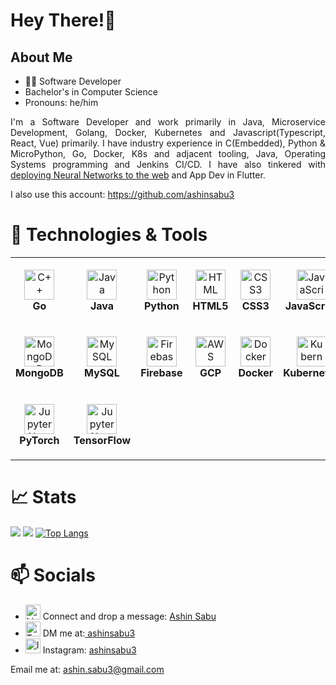 # ‍Hey There!👋
## About Me

- 🧑‍💻 Software Developer
- Bachelor's in Computer Science
- Pronouns: he/him
<div align="justify">

 I'm a Software Developer and work primarily in Java, Microservice Development, Golang, Docker, Kubernetes and Javascript(Typescript, React, Vue) primarily. I have industry experience in C(Embedded), Python & MicroPython, Go, Docker, K8s and adjacent tooling, Java, Operating Systems programming and Jenkins CI/CD. I have also tinkered with <a href = "https://monkeypoxdetect.firebaseapp.com/" target = "__blank">deploying Neural Networks to the web</a> and App Dev in Flutter. 

I also use this account: https://github.com/ashinsabu3

  
</div>

# 🔧 Technologies & Tools

<table>
  <tr>
    <td align="center" height="108" width="108">
      <img
        src="https://cdn.worldvectorlogo.com/logos/golang-1.svg"
        width="48"
        height="48"
        alt="C++"
      />
      <br /><strong>Go</strong>
    </td>
    <td align="center" height="108" width="108">
       <img
         src="https://cdn-icons-png.flaticon.com/512/5968/5968282.png"
         width="48"
         height="48"
         alt="Java"
       />
       <br /><strong>Java</strong>
    </td>
    <td align="center" height="108" width="108">
      <img
        src="https://cdn3.iconfinder.com/data/icons/logos-and-brands-adobe/512/267_Python-512.png"
        width="48"
        height="48"
        alt="Python"
      />
      <br /><strong>Python</strong>
    </td>
    <td align="center" height="108" width="108">
      <img
        src="https://cdn.jsdelivr.net/gh/devicons/devicon/icons/html5/html5-plain.svg"
        width="48"
        height="48"
        alt="HTML"
      />
      <br /><strong>HTML5</strong>
    </td>
    <td align="center" height="108" width="108">
      <img
        src="https://cdn.jsdelivr.net/gh/devicons/devicon/icons/css3/css3-plain.svg"
        width="48"
        height="48"
        alt="CSS3"
      />
      <br /><strong>CSS3</strong>
    </td>
    <td align="center" height="108" width="108">
      <img
        src="https://cdn.jsdelivr.net/gh/devicons/devicon/icons/javascript/javascript-plain.svg"
        width="48"
        height="48"
        alt="JavaScript"
      />
      <br /><strong>JavaScript</strong>
    </td>
    <td align="center" height="108" width="108">
      <img
        src="https://cdn.jsdelivr.net/gh/devicons/devicon/icons/typescript/typescript-plain.svg"
        width="48"
        height="48"
        alt="TypeScript"
      />
      <br /><strong>TypeScript</strong>
    </td>
    <td align="center" height="108" width="108">
      <img
        src="https://cdn.jsdelivr.net/gh/devicons/devicon/icons/react/react-original.svg"
        width="48"
        height="48"
        alt="React"
      />
      <br /><strong>React</strong>
    </td>
   
  <tr>
    <td align="center" height="108" width="108">
      <img
        src="https://cdn.jsdelivr.net/gh/devicons/devicon/icons/mongodb/mongodb-original.svg"
        width="48"
        height="48"
        alt="MongoDB"
      />
      <br /><strong>MongoDB</strong>
    </td>
    <td align="center" height="108" width="108">
      <img
        src="https://www.vectorlogo.zone/logos/mysql/mysql-ar21.svg"
        width="48"
        height="48"
        alt="MySQL"
      />
      <br /><strong>MySQL</strong>
    </td>
    <td align="center" height="108" width="108">
      <img
        src="https://cdn.jsdelivr.net/gh/devicons/devicon/icons/firebase/firebase-plain.svg"
        width="48"
        height="48"
        alt="Firebase"
      />
      <br /><strong>Firebase</strong>
    </td>
    <td align="center" height="108" width="108">
      <img
        src="https://static-00.iconduck.com/assets.00/google-cloud-icon-2048x1646-7admxejz.png"
        width="48"
        height="48"
        alt="AWS"
      />
      <br /><strong>GCP</strong>
    </td>
    <td align="center" height="108" width="108">
      <img
        src="https://www.docker.com/wp-content/uploads/2022/03/vertical-logo-monochromatic.png"
        width="48"
        height="48"
        alt="Docker"
      />
      <br /><strong>Docker</strong>
    </td>
    <td align="center" height="108" width="108">
      <img
        src="https://upload.wikimedia.org/wikipedia/labs/thumb/b/ba/Kubernetes-icon-color.svg/2110px-Kubernetes-icon-color.svg.png"
        width="48"
        height="48"
        alt="Kubernetes"
      />
      <br /><strong>Kubernetes</strong>
    </td>
    <td align="center" height="108" width="108">
      <img
        src="https://upload.wikimedia.org/wikipedia/commons/thumb/2/2d/Tensorflow_logo.svg/1915px-Tensorflow_logo.svg.png"
        width="48"
        height="48"
        alt="JupyterNotebooks"
      />
      <br /><strong>TensorFlow</strong>
    </td>
   <td align="center" height="108" width="108">
      <img
        src="https://upload.wikimedia.org/wikipedia/commons/thumb/3/38/Prometheus_software_logo.svg/2066px-Prometheus_software_logo.svg.png"
        width="48"
        height="48"
        alt="Prometheus"
      />
      <br /><strong>Prometheus</strong>
   </td>
</tr>
<tr>
  <td align="center" height="108" width="108">
     <img
       src="https://upload.wikimedia.org/wikipedia/commons/thumb/1/10/PyTorch_logo_icon.svg/1200px-PyTorch_logo_icon.svg.png"
       width="48"
       height="48"
       alt="JupyterNotebooks"
     />
     <br /><strong>PyTorch</strong>
  </td>
  <td align="center" height="108" width="108">
     <img
       src="https://upload.wikimedia.org/wikipedia/commons/thumb/2/2d/Tensorflow_logo.svg/1915px-Tensorflow_logo.svg.png"
       width="48"
       height="48"
       alt="JupyterNotebooks"
     />
     <br /><strong>TensorFlow</strong>
   
  </td>
</tr>

</table>

# 📈 Stats

<img
  src="https://github-readme-stats.vercel.app/api?username=ashinsabu&count_private=true&show_icons=true&theme=react&&hide_border=true"
/>
<img
  src="https://github-readme-streak-stats.herokuapp.com/?user=ashinsabu&&theme=react&&hide_border=true"
/>
[![Top Langs](https://github-readme-stats.vercel.app/api/top-langs/?username=ashinsabu&layout=compact&theme=react)](https://github.com/ashinsabu/github-readme-stats)
# 📫 Socials

- <div><img src ="https://cdn-icons-png.flaticon.com/512/174/174857.png" alt ="LinkedIn" width = "24" height ="24"> Connect and drop a message: <a href="https://www.linkedin.com/in/ashin-sabu-1059a6175/">Ashin Sabu</a></div>
- <div><img src ="https://png.pngtree.com/png-vector/20221018/ourmid/pngtree-twitter-social-media-round-icon-png-image_6315985.png" alt ="Twitter" width = "24" height ="24"> DM me at:<a href="https://twitter.com/ashinsabu3"> ashinsabu3</a></div>
- <div><img src ="https://cdn4.iconfinder.com/data/icons/social-messaging-ui-color-shapes-2-free/128/social-instagram-new-square2-512.png" alt ="Instagram" width = "24" height ="24"> Instagram: <a href="https://www.instagram.com/ashinsabu3"> ashinsabu3</a></div>
Email me at: ashin.sabu3@gmail.com

<!--

Here are some ideas to get you started:

- 🔭 I’m currently working on ...
- 🌱 I’m currently learning ...
- 👯 I’m looking to collaborate on ...
- 🤔 I’m looking for help with ...
- 💬 Ask me about ...
- 📫 How to reach me: ...
- 😄 Pronouns: ...
- ⚡ Fun fact: ...
-->
